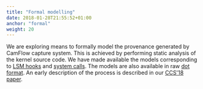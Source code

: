 ```yaml
---
title: "Formal modelling"
date: 2018-01-28T21:55:52+01:00
anchor: "formal"
weight: 20
---
```


We are exploring means to formally model the provenance generated by CamFlow capture system.
This is achieved by performing static analysis of the kernel source code.
We have made available the models corresponding to [LSM hooks](https://github.com/CamFlow/camflow-dev/blob/master/docs/HOOKS.md) and [system calls](https://github.com/CamFlow/camflow-dev/blob/master/docs/COVERAGE.md).
The models are also available in raw [dot format](https://github.com/CamFlow/camflow-dev/tree/master/docs/dot).
An early description of the process is described in our [CCS'18 paper](./publications/ccs-2018.pdf).
